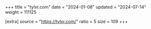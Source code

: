 +++
title = "tylxr.com"
date = "2024-01-08"
updated = "2024-07-14"
weight = 111125

[extra]
source = "https://tylxr.com/"
ratio = 5
size = 109
+++

